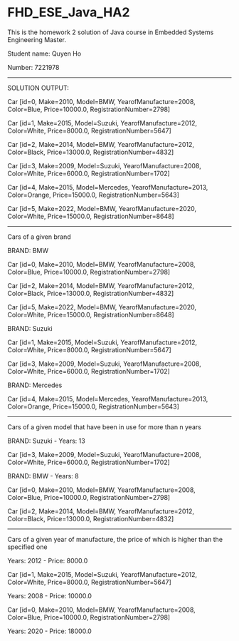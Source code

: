 # FHD_ESE_Java_HA2
This is the homework 2 solution of Java course in Embedded Systems Engineering Master. 

Student name: Quyen Ho

Number: 7221978


************************************************************
SOLUTION OUTPUT: 

Car [id=0, Make=2010, Model=BMW, YearofManufacture=2008, Color=Blue, Price=10000.0, RegistrationNumber=2798]

Car [id=1, Make=2015, Model=Suzuki, YearofManufacture=2012, Color=White, Price=8000.0, RegistrationNumber=5647]

Car [id=2, Make=2014, Model=BMW, YearofManufacture=2012, Color=Black, Price=13000.0, RegistrationNumber=4832]

Car [id=3, Make=2009, Model=Suzuki, YearofManufacture=2008, Color=White, Price=6000.0, RegistrationNumber=1702]

Car [id=4, Make=2015, Model=Mercedes, YearofManufacture=2013, Color=Orange, Price=15000.0, RegistrationNumber=5643]

Car [id=5, Make=2022, Model=BMW, YearofManufacture=2020, Color=White, Price=15000.0, RegistrationNumber=8648]


**************************
Cars of a given brand

BRAND: BMW

Car [id=0, Make=2010, Model=BMW, YearofManufacture=2008, Color=Blue, Price=10000.0, RegistrationNumber=2798]

Car [id=2, Make=2014, Model=BMW, YearofManufacture=2012, Color=Black, Price=13000.0, RegistrationNumber=4832]

Car [id=5, Make=2022, Model=BMW, YearofManufacture=2020, Color=White, Price=15000.0, RegistrationNumber=8648]


BRAND: Suzuki

Car [id=1, Make=2015, Model=Suzuki, YearofManufacture=2012, Color=White, Price=8000.0, RegistrationNumber=5647]

Car [id=3, Make=2009, Model=Suzuki, YearofManufacture=2008, Color=White, Price=6000.0, RegistrationNumber=1702]


BRAND: Mercedes

Car [id=4, Make=2015, Model=Mercedes, YearofManufacture=2013, Color=Orange, Price=15000.0, RegistrationNumber=5643]


**************************
Cars of a given model that have been in use for more than n years

BRAND: Suzuki - Years: 13

Car [id=3, Make=2009, Model=Suzuki, YearofManufacture=2008, Color=White, Price=6000.0, RegistrationNumber=1702]


BRAND: BMW - Years: 8

Car [id=0, Make=2010, Model=BMW, YearofManufacture=2008, Color=Blue, Price=10000.0, RegistrationNumber=2798]

Car [id=2, Make=2014, Model=BMW, YearofManufacture=2012, Color=Black, Price=13000.0, RegistrationNumber=4832]

**************************
Cars of a given year of manufacture, the price of which is higher than the specified one

Years: 2012 - Price: 8000.0

Car [id=1, Make=2015, Model=Suzuki, YearofManufacture=2012, Color=White, Price=8000.0, RegistrationNumber=5647]

Years: 2008 - Price: 10000.0

Car [id=0, Make=2010, Model=BMW, YearofManufacture=2008, Color=Blue, Price=10000.0, RegistrationNumber=2798]

Years: 2020 - Price: 18000.0
